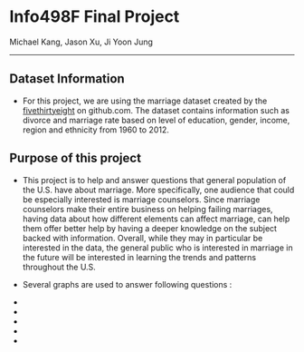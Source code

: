 # Info498F Final Project
Michael Kang, Jason Xu, Ji Yoon Jung
***

## Dataset Information
* For this project, we are using the marriage dataset created by the [fivethirtyeight](https://github.com/fivethirtyeight/data/tree/master/marriage) on github.com. The dataset contains information such as divorce and marriage rate based on level of education, gender, income, region and ethnicity from 1960 to 2012.

## Purpose of this project
* This project is to help and answer questions that general population of the U.S. have about marriage. More specifically, one audience that could be especially interested is marriage counselors. Since marriage counselors make their entire business on helping failing marriages, having data about how different elements can affect marriage, can help them offer better help by having a deeper knowledge on the subject backed with information. Overall, while they may in particular be interested in the data, the general public who is interested in marriage in the future will be interested in learning the trends and patterns throughout the U.S.

* Several graphs are used to answer following questions :
+ 
+
+
+
+



